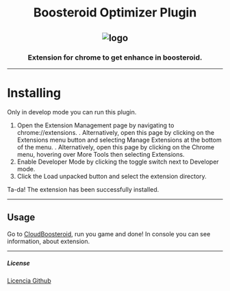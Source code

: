 <h1 align="center">Boosteroid Optimizer Plugin</h1>
<h2 align="center">
    <img src="images/bo128.png" alt="logo">
</h2>
<h3 align="center">Extension for chrome to get enhance in boosteroid.</h3>

---

# Installing

Only in develop mode you can run this plugin.

1. Open the Extension Management page by navigating to chrome://extensions.
    . Alternatively, open this page by clicking on the Extensions menu button and selecting Manage Extensions at the bottom of the menu.
    . Alternatively, open this page by clicking on the Chrome menu, hovering over More Tools then selecting Extensions.
2. Enable Developer Mode by clicking the toggle switch next to Developer mode.
3. Click the Load unpacked button and select the extension directory.

Ta-da! The extension has been successfully installed.

---


## Usage

Go to [CloudBoosteroid]( https://cloud.boosteroid.com/), run you game and done!
In console you can see information, about extension.

---

##### License

[Licencia Github](LICENSE)
